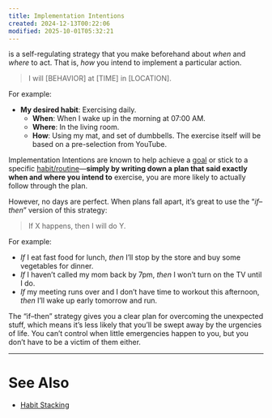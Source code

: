 ```yaml
---
title: Implementation Intentions
created: 2024-12-13T00:22:06
modified: 2025-10-01T05:32:21
---
```


is a self-regulating strategy that you make beforehand about _when_ and _where_ to act. That is, _how_ you intend to implement a particular action.

> I will [BEHAVIOR] at [TIME] in [LOCATION].

For example:

* **My desired habit**: Exercising daily.
	* **When**: When I wake up in the morning at 07:00 AM.
	* **Where**: In the living room.
	* **How**: Using my mat, and set of dumbbells. The exercise itself will be based on a pre-selection from YouTube.

Implementation Intentions are known to help achieve a [goal](Goal%20Setting.md) or stick to a specific [habit/routine](be-a-habit-and-routine-machine.md)—**simply by writing down a plan that said exactly when and where you intend to** exercise, you are more likely to actually follow through the plan.

However, no days are perfect. When plans fall apart, it’s great to use the “_if–then_” version of this strategy:

> If X happens, then I will do Y.

For example:

* _If_ I eat fast food for lunch, _then_ I’ll stop by the store and buy some vegetables for dinner.
* _If_ I haven’t called my mom back by 7pm, _then_ I won’t turn on the TV until I do.
* _If_ my meeting runs over and I don’t have time to workout this afternoon, _then_ I’ll wake up early tomorrow and run.

The “if–then” strategy gives you a clear plan for overcoming the unexpected stuff, which means it’s less likely that you’ll be swept away by the urgencies of life. You can’t control when little emergencies happen to you, but you don’t have to be a victim of them either.

---

# See Also

* [Habit Stacking](habit-stacking.md)
